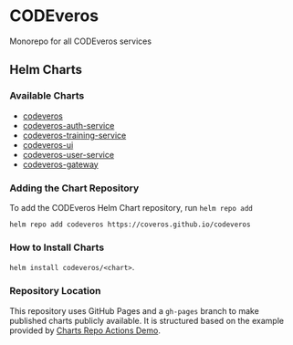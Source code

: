 # CODEveros
Monorepo for all CODEveros services

## Helm Charts

### Available Charts

* [codeveros](codeveros/)
* [codeveros-auth-service](codeveros-auth-service/)
* [codeveros-training-service](codeveros-training-service/)
* [codeveros-ui](codeveros-ui/)
* [codeveros-user-service](codeveros-user-service/)
* [codeveros-gateway](codeveros-gateway/)


### Adding the Chart Repository
To add the CODEveros Helm Chart repository, run `helm repo add`

`helm repo add codeveros https://coveros.github.io/codeveros`

### How to Install Charts
`helm install codeveros/<chart>`.

### Repository Location
This repository uses GitHub Pages and a `gh-pages` branch to make published charts publicly available. It is structured 
based on the example provided by [Charts Repo Actions Demo](https://github.com/helm/charts-repo-actions-demo).

